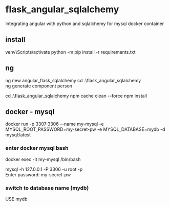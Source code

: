 # flask_angular_sqlalchemy
Integrating angular with python and sqlalchemy for mysql docker container
## install
venv\Scripts\activate
python -m pip install -r requirements.txt

## ng
ng new angular_flask_sqlalchemy
cd .\flask_angular_sqlalchemy\
ng generate component person

cd .\flask_angular_sqlalchemy
npm cache clean --force
npm install

## docker - mysql
docker run -p 3307:3306 --name my-mysql -e MYSQL_ROOT_PASSWORD=my-secret-pw -e MYSQL_DATABASE=mydb -d mysql:latest
### enter docker mysql bash
docker exec -it my-mysql /bin/bash

mysql -h 127.0.0.1 -P 3306 -u root -p                   
Enter password: my-secret-pw
### switch to database name (mydb)
USE mydb
